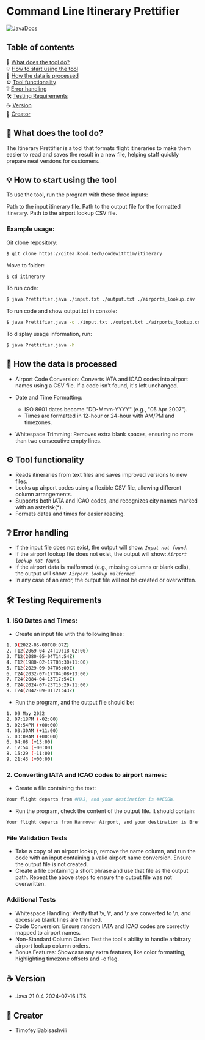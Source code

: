 # Command Line Itinerary Prettifier

[![JavaDocs](https://img.shields.io/badge/JavaDocs-Reference-blue)](https://github.com/yourusername/itinerary-prettifier)

## Table of contents

🚀 [What does the tool do?](#🚀-what-does-the-tool-do)<br/>
💡 [How to start using the tool](#💡-how-to-start-using-the-tool)<br/>
💾 [How the data is processed](#💾-how-the-data-is-processed)<br/>
⚙️ [Tool functionality](#⚙️-tool-functionality)<br/>
❔ [Error handling](#❔-error-handling)<br/>
🛠️ [Testing Requirements](#🛠️-testing-requirements)<br/>
☕ [Version](#☕-version)<br/>
🤝 [Creator](🤝-Creator)

## 🚀 What does the tool do?

The Itinerary Prettifier is a tool that formats flight itineraries to make them easier to read and saves the result in a new file, helping staff quickly prepare neat versions for customers.

## 💡 How to start using the tool

To use the tool, run the program with these three inputs:

Path to the input itinerary file.
Path to the output file for the formatted itinerary.
Path to the airport lookup CSV file.

### Example usage:

Git clone repository:

```bash
$ git clone https://gitea.kood.tech/codewithtim/itinerary
```

Move to folder:

```bash
$ cd itinerary
```

To run code:

```bash
$ java Prettifier.java ./input.txt ./output.txt ./airports_lookup.csv
```

To run code and show output.txt in console:

```bash
$ java Prettifier.java -o ./input.txt ./output.txt ./airports_lookup.csv
```

To display usage information, run:

```bash
$ java Prettifier.java -h
```

## 💾 How the data is processed

- Airport Code Conversion: Converts IATA and ICAO codes into airport names using a CSV file. If a code isn't found, it's left unchanged.

- Date and Time Formatting:

  - ISO 8601 dates become "DD-Mmm-YYYY" (e.g., "05 Apr 2007").
  - Times are formatted in 12-hour or 24-hour with AM/PM and timezones.

- Whitespace Trimming: Removes extra blank spaces, ensuring no more than two consecutive empty lines.

## ⚙️ Tool functionality

- Reads itineraries from text files and saves improved versions to new files.
- Looks up airport codes using a flexible CSV file, allowing different column arrangements.
- Supports both IATA and ICAO codes, and recognizes city names marked with an asterisk(\*).
- Formats dates and times for easier reading.

## ❔ Error handling

- If the input file does not exist, the output will show: _`Input not found`_.
- If the airport lookup file does not exist, the output will show: _`Airport lookup not found`_.
- If the airport data is malformed (e.g., missing columns or blank cells), the output will show: _`Airport lookup malformed`_.
- In any case of an error, the output file will not be created or overwritten.

## 🛠️ Testing Requirements

### 1. **ISO Dates and Times**:

- Create an input file with the following lines:

```bash
1. D(2022-05-09T08:07Z)
2. T12(2069-04-24T19:18-02:00)
3. T12(2080-05-04T14:54Z)
4. T12(1980-02-17T03:30+11:00)
5. T12(2029-09-04T03:09Z)
6. T24(2032-07-17T04:08+13:00)
7. T24(2084-04-13T17:54Z)
8. T24(2024-07-23T15:29-11:00)
9. T24(2042-09-01T21:43Z)
```

- Run the program, and the output file should be:

```bash
1. 09 May 2022
2. 07:18PM (-02:00)
3. 02:54PM (+00:00)
4. 03:30AM (+11:00)
5. 03:09AM (+00:00)
6. 04:08 (+13:00)
7. 17:54 (+00:00)
8. 15:29 (-11:00)
9. 21:43 (+00:00)
```

### 2. **Converting IATA and ICAO codes to airport names**:

- Create a file containing the text:

```bash
Your flight departs from #HAJ, and your destination is ##EDDW.
```

- Run the program, check the content of the output file. It should contain:

```bash
Your flight departs from Hannover Airport, and your destination is Bremen Airport.
```

### File Validation Tests

- Take a copy of an airport lookup, remove the name column, and run the code with an input containing a valid airport name conversion. Ensure the output file is not created.
- Create a file containing a short phrase and use that file as the output path. Repeat the above steps to ensure the output file was not overwritten.

### Additional Tests

- Whitespace Handling: Verify that \v, \f, and \r are converted to \n, and excessive blank lines are trimmed.
- Code Conversion: Ensure random IATA and ICAO codes are correctly mapped to airport names.
- Non-Standard Column Order: Test the tool's ability to handle arbitrary airport lookup column orders.
- Bonus Features: Showcase any extra features, like color formatting, highlighting timezone offsets and -o flag.

## ☕ Version

- Java 21.0.4 2024-07-16 LTS

## 🤝 Creator

- Timofey Babisashvili <br/>
